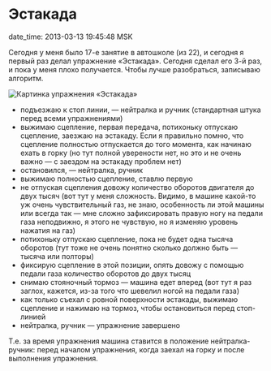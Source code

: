# Эстакада

date_time: 2013-03-13 19:45:48 MSK

Сегодня у меня было 17-е занятие в автошколе (из 22), и сегодня я первый раз
делал упражнение «Эстакада». Сегодня сделал его 3-й раз, и пока у меня плохо
получается. Чтобы лучше разобраться, записываю алгоритм.

![Картинка упражнения «Эстакада»][1]

 * подъезжаю к стоп линии, — нейтралка и ручник (стандартная штука перед всеми
   упражнениями)
 * выжимаю сцепление, первая передача, потихоньку отпускаю сцепление, заезжаю
   на эстакаду. Если я правильно помню, что сцепление полностью отпускается до
   того момента, как начинаю ехать в горку (но тут полной уверености нет,
   но это и не очень важно — с заездом на эстакаду проблем нет)
 * остановился, — нейтралка, ручник
 * выжимаю полностью сцепление, ставлю первую
 * не отпуская сцепления довожу количество оборотов двигателя до двух тысяч
   (вот тут у меня сложность. Видимо, в машине какой-то уж очень
   чувствительный газ, не знаю, особенность ли этой машины или всегда так — мне
   сложно зафиксировать правую ногу на педали газа неподвижно, я этого не
   чувствую, но я изменяю уровень нажатия на газ)
 * потихоньку отпускаю сцепление, пока не будет одна тысяча оборотов (тут тоже
   не очень понятно сколько должно быть — тысяча или полторы)
 * фиксирую сцепление в этой позиции, опять довожу с помощью педали газа
   количество оборотов до двух тысяц
 * снимаю стояночный тормоз — машина едет вперед (вот тут я раз заглох,
   кажется, из-за того что шевелил ногой на педали газа)
 * как только съехал с ровной поверхности эстакады, выжимаю сцепление и
   нажимаю на тормоз, чтобы остановиться перед стоп-линией
 * нейтралка, ручник — упражнение завершено

Т.е. за время упражнения машина ставится в положение нейтралка-ручник: перед
началом упражнения, когда заехал на горку и после выполнения упражнения.

 [1]: https://upload.bessarabov.ru/bessarabov/HtH2lYvvVE4yQ55aHnf3KWUkPg4.jpg
